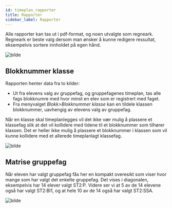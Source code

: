 ```yaml
---
id: timeplan_rapporter
title: Rapporter
sidebar_label: Rapporter
---
```

Alle rapporter kan tas ut i pdf-format, og noen utvalgte som regneark. Regneark er beste valg dersom man ønsker å kunne redigere ressultat, eksempelvis sortere innholdet på egen hånd.

![bilde](https://user-images.githubusercontent.com/80097133/200827770-45fb4d27-1492-4f82-bd53-633aef85a1ab.png)

## Blokknummer klasse

Rapporten henter data fra to kilder:
- Ut fra elevens valg av gruppefag, og gruppefagenes timeplan, tas alle fags blokknumre med hvor minst en elev som er registrert med faget.
- Fra menyvalget _Blokk>Blokknummer klasse_ kan en tildele klassen blokknummer, uavhengig av elevens valg av gruppefag.

Når en klasse skal timeplanlegges vil det ikke vær mulig å plassere et klassefag slik at det vil kollidere med tidene til et blokknummer som tilhører klassen.
Det er heller ikke mulig å plassere et blokknummer i klassen som vil kunne kollidere med et allerede timeplanlagt klassefag. 

![bilde](https://user-images.githubusercontent.com/80097133/202426678-aac95f5d-3098-4f6c-8adc-f3ddb256c619.png)

## Matrise gruppefag
Når eleven har valgt gruppefag fås her en kompakt overesikt som viser hvor mange som har valgt det enkelte gruppefag. Det vises i diagonalen, eksempelvis har 14 elever valgt ST2:P. Videre ser vi at 5 av de 14 elevene også har valgt ST2:BI1, og at hele 10 av de 14 også har valgt ST2:SSA.

![bilde](https://user-images.githubusercontent.com/80097133/202440795-43c0ee4a-7b8c-4c16-ade8-119c09954941.png)
